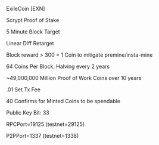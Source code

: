ExileCoin [EXN]


Scrypt Proof of Stake

5 Minute Block Target

Linear Diff Retarget

Block reward > 300 = 1 Coin to mitigate premine/insta-mine

64 Coins Per Block, Halving every 2 years

~49,000,000 Million Proof of Work Coins over 10 years

.01 Set Tx Fee

40 Confirms for Minted Coins to be spendable

Public Key Bit: 33

RPCPort=19125 (testnet=29125)

P2PPort=1337 (testnet=1338)
